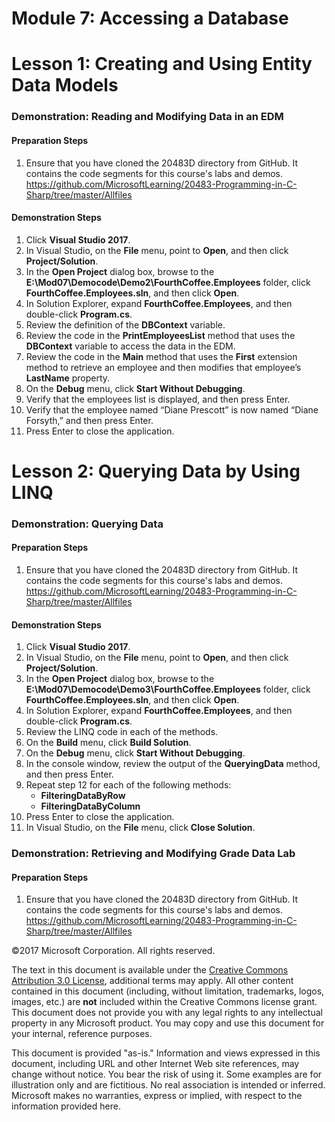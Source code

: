 
# Module 7: Accessing a Database

# Lesson 1:  Creating and Using Entity Data Models

### Demonstration: Reading and Modifying Data in an EDM

#### Preparation Steps

1. Ensure that you have cloned the 20483D directory from GitHub. It contains the code segments for this course's labs and demos. https://github.com/MicrosoftLearning/20483-Programming-in-C-Sharp/tree/master/Allfiles

#### Demonstration Steps

1.  Click **Visual Studio 2017**.
2.  In Visual Studio, on the **File** menu, point to **Open**, and then click
    **Project/Solution**.
3.  In the **Open Project** dialog box, browse to the
    **E:\\Mod07\\Democode\\Demo2\\FourthCoffee.Employees** folder, click
    **FourthCoffee.Employees.sln**, and then click **Open**.
4.  In Solution Explorer, expand **FourthCoffee.Employees**, and then
    double-click **Program.cs**.
5.  Review the definition of the **DBContext** variable.
6.  Review the code in the **PrintEmployeesList** method that uses the
    **DBContext** variable to access the data in the EDM.
7.  Review the code in the **Main** method that uses the **First** extension
    method to retrieve an employee and then modifies that employee’s
    **LastName** property.
8.  On the **Debug** menu, click **Start Without Debugging**.
9.  Verify that the employees list is displayed, and then press Enter.
10. Verify that the employee named “Diane Prescott” is now named “Diane
    Forsyth,” and then press Enter.
11. Press Enter to close the application.


# Lesson 2:  Querying Data by Using LINQ

### Demonstration: Querying Data

#### Preparation Steps

1. Ensure that you have cloned the 20483D directory from GitHub. It contains the code segments for this course's labs and demos. https://github.com/MicrosoftLearning/20483-Programming-in-C-Sharp/tree/master/Allfiles

#### Demonstration Steps

1.  Click **Visual Studio 2017**.
2.  In Visual Studio, on the **File** menu, point to **Open**, and then click
    **Project/Solution**.
3.  In the **Open Project** dialog box, browse to the
    **E:\\Mod07\\Democode\\Demo3\\FourthCoffee.Employees** folder, click
    **FourthCoffee.Employees.sln**, and then click **Open**.
4.  In Solution Explorer, expand **FourthCoffee.Employees**, and then
    double-click **Program.cs**.
5.  Review the LINQ code in each of the methods.
6.  On the **Build** menu, click **Build Solution**.
7.  On the **Debug** menu, click **Start Without Debugging**.
8.  In the console window, review the output of the **QueryingData** method, and
    then press Enter.
9.  Repeat step 12 for each of the following methods:
    -  **FilteringDataByRow**
    -  **FilteringDataByColumn**
10. Press Enter to close the application.
11. In Visual Studio, on the **File** menu, click **Close Solution**.


### Demonstration: Retrieving and Modifying Grade Data Lab

#### Preparation Steps

1. Ensure that you have cloned the 20483D directory from GitHub. It contains the code segments for this course's labs and demos. https://github.com/MicrosoftLearning/20483-Programming-in-C-Sharp/tree/master/Allfiles






©2017 Microsoft Corporation. All rights reserved.

The text in this document is available under the  [Creative Commons Attribution 3.0 License](https://creativecommons.org/licenses/by/3.0/legalcode), additional terms may apply. All other content contained in this document (including, without limitation, trademarks, logos, images, etc.) are  **not**  included within the Creative Commons license grant. This document does not provide you with any legal rights to any intellectual property in any Microsoft product. You may copy and use this document for your internal, reference purposes.

This document is provided &quot;as-is.&quot; Information and views expressed in this document, including URL and other Internet Web site references, may change without notice. You bear the risk of using it. Some examples are for illustration only and are fictitious. No real association is intended or inferred. Microsoft makes no warranties, express or implied, with respect to the information provided here.